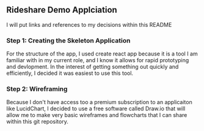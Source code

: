 

## Rideshare Demo Applciation

I will put links and references to my decisions within this README

### Step 1: Creating the Skeleton Application

For the structure of the app, I used create react app because it is a tool I am familiar with in my current role, and I know it allows for rapid prototyping and devlopment. In the interest of getting something out quickly and efficiently, I decided it was easiest to use this tool.

### Step 2: Wireframing

Because I don't have access too a premium subscription to an applicaiton like LucidChart, I decided to use a free software called Draw.io that will allow me to make very basic wireframes and flowcharts that I can share within this git repository.